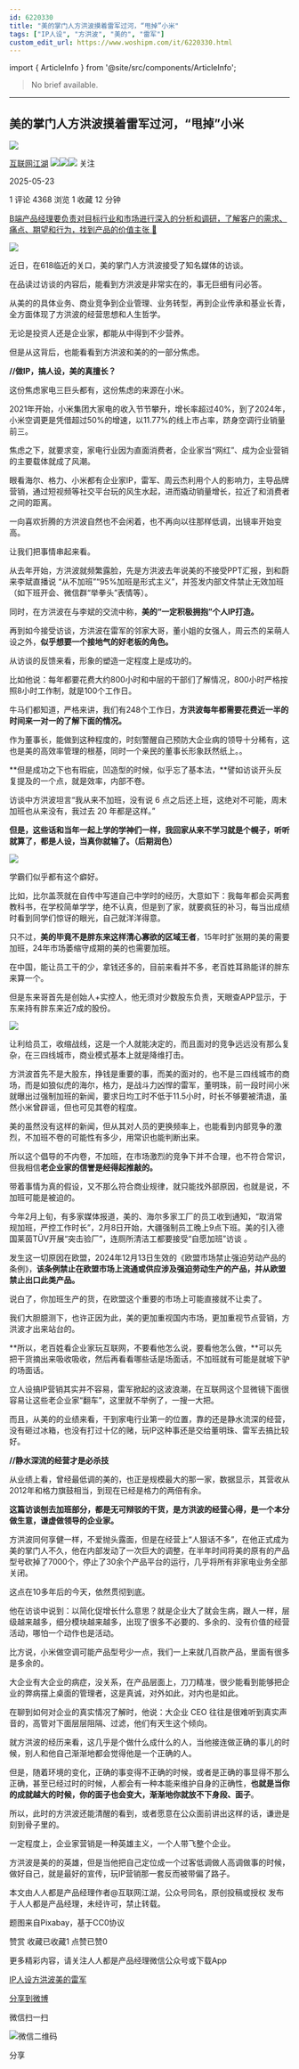 ```yaml
---
id: 6220330
title: "美的掌门人方洪波摸着雷军过河，“甩掉”小米"
tags: ["IP人设", "方洪波", "美的", "雷军"]
custom_edit_url: https://www.woshipm.com/it/6220330.html
---
```

import { ArticleInfo } from '@site/src/components/ArticleInfo';

<ArticleInfo
    author="互联网江湖"
    authorLink="https://www.woshipm.com/u/294885"
    published="2025-05-23"
    views={4368}
    comments={1}
    collects={1}
/>

> No brief available.

---

## 美的掌门人方洪波摸着雷军过河，“甩掉”小米

[![](https://static.woshipm.com/TTW_USER_202108_20210826152133_8744.jpg?imageView2/1/w/72/h/72/q/100)](https://www.woshipm.com/u/294885)

[互联网江湖](https://www.woshipm.com/u/294885) ![](https://static.woshipm.com/tag/1121_1@2x.png)![](https://static.woshipm.com/tag/2103_1@2x.png)![](https://static.woshipm.com/tag/2104_1@2x.png) 关注

2025-05-23

1 评论 4368 浏览 1 收藏 12 分钟

[B端产品经理要负责对目标行业和市场进行深入的分析和调研，了解客户的需求、痛点、期望和行为，找到产品的价值主张 🔗](https://ke.qidianla.com/courses/bcpm)

![](https://image.woshipm.com/2023/04/13/a96785a2-d9e9-11ed-a8b0-00163e0b5ff3.jpg)

近日，在618临近的关口，美的掌门人方洪波接受了知名媒体的访谈。

在品读过访谈的内容后，能看到方洪波是非常实在的，事无巨细有问必答。

从美的的具体业务、商业竞争到企业管理、业务转型，再到企业传承和基业长青，全方面体现了方洪波的经营思想和人生哲学。

无论是投资人还是企业家，都能从中得到不少营养。

但是从这背后，也能看看到方洪波和美的的一部分焦虑。

**//做IP，搞人设，美的真擅长？**

这份焦虑家电三巨头都有，这份焦虑的来源在小米。

2021年开始，小米集团大家电的收入节节攀升，增长率超过40%，到了2024年，小米空调更是凭借超过50%的增速，以11.77%的线上市占率，跻身空调行业销量前三。

焦虑之下，就要求变，家电行业因为直面消费者，企业家当“网红”、成为企业营销的主要载体就成了风潮。

眼看海尔、格力、小米都有企业家IP，雷军、周云杰利用个人的影响力，主导品牌营销，通过短视频等社交平台玩的风生水起，进而撬动销量增长，拉近了和消费者之间的距离。

一向喜欢折腾的方洪波自然也不会闲着，也不再向以往那样低调，出镜率开始变高。

让我们把事情串起来看。

从去年开始，方洪波就频繁露脸，先是方洪波去年说美的不接受PPT汇报，到和蔚来李斌直播说 “从不加班”“95%加班是形式主义”，并签发内部文件禁止无效加班（如下班开会、微信群“举拳头”表情等）。

同时，在方洪波在与李斌的交流中称，**美的“一定积极拥抱”个人IP打造。**

再到如今接受访谈，方洪波在雷军的邻家大哥，董小姐的女强人，周云杰的呆萌人设之外，**似乎想要一个接地气的好老板的角色。**

从访谈的反馈来看，形象的塑造一定程度上是成功的。

比如他说：每年都要花费大约800小时和中层的干部们了解情况，800小时严格按照8小时工作制，就是100个工作日。

牛马们都知道，严格来讲，我们有248个工作日，**方洪波每年都需要花费近一半的时间来一对一的了解下面的情况。**

作为董事长，能做到这种程度的，时刻警醒自己预防大企业病的领导十分稀有，这也是美的高效率管理的根基，同时一个亲民的董事长形象跃然纸上。。

**但是成功之下也有瑕疵，凹造型的时候，似乎忘了基本法，**譬如访谈开头反复提及的一个点，就是效率，内部不卷。

访谈中方洪波坦言“我从来不加班，没有说 6 点之后还上班，这绝对不可能，周末加班也从来没有，我过去 20 年都是这样。”

**但是，这些话和当年一起上学的学神们一样，我回家从来不学习就是个幌子，听听就算了，都是人设，当真你就输了。（后期润色）**

![](https://p3-sign.toutiaoimg.com/tos-cn-i-6w9my0ksvp/66884b53cba647f597862f52d1d13857~tplv-tt-origin-web:gif.jpeg?_iz=58558&from=article.pc_detail&lk3s=953192f4&x-expires=1748588841&x-signature=KPmxaFPzFrJV9jElSdr86th%2F%2Fp8%3D)

学霸们似乎都有这个癖好。

比如，比尔盖茨就在自传中写道自己中学时的经历，大意如下：我每年都会买两套教科书，在学校简单学学，绝不认真，但是到了家，就要疯狂的补习，每当出成绩时看到同学们惊讶的眼光，自己就洋洋得意。

只不过，**美的毕竟不是胖东来这样清心寡欲的区域王者**，15年时扩张期的美的需要加班，24年市场萎缩守成期的美的也需要加班。

在中国，能让员工干的少，拿钱还多的，目前来看并不多，老百姓耳熟能详的胖东来算一个。

但是东来哥首先是创始人+实控人，他无须对少数股东负责，天眼查APP显示，于东来持有胖东来近7成的股份。

![](https://p26-sign.toutiaoimg.com/tos-cn-i-6w9my0ksvp/8fb56197c2d64bd09c7bf95f27b56c5f~tplv-tt-origin-web:gif.jpeg?_iz=58558&from=article.pc_detail&lk3s=953192f4&x-expires=1748588841&x-signature=g86SIXFWTjifG9QLN7hAzDMviwk%3D)

让利给员工，收缩战线，这是一个人就能决定的，而且面对的竞争远远没有那么复杂，在三四线城市，商业模式基本上就是降维打击。

方洪波首先不是大股东，挣钱是重要的事，而美的面对的，也不是三四线城市的商场，而是如狼似虎的海尔，格力，是战斗力凶悍的雷军，董明珠，前一段时间小米就曝出过强制加班的新闻，要求日均工时不低于11.5小时，时长不够要被清退，虽然小米曾辟谣，但也可见其卷的程度。

美的虽然没有这样的新闻，但从其对人员的更换频率上，也能看到内部竞争的激烈，不加班不卷的可能性有多少，用常识也能判断出来。

所以这个倡导的不内卷，不加班，在市场激烈的竞争下并不合理，也不符合常识，但我相信**老企业家的信誉是经得起推敲的。**

带着事情为真的假设，又不那么符合商业规律，就只能找外部原因，也就是说，不加班可能是被迫的。

今年2月上旬，有多家媒体报道，美的、海尔多家工厂的员工收到通知，“取消常规加班，严控工作时长”，2月8日开始，大疆强制员工晚上9点下班。美的引入德国莱茵TÜV开展“突击验厂”，连厕所清洁工都要接受“自愿加班”访谈 。

发生这一切原因在欧盟，2024年12月13日生效的《欧盟市场禁止强迫劳动产品的条例》，**该条例禁止在欧盟市场上流通或供应涉及强迫劳动生产的产品，并从欧盟禁止出口此类产品。**

说白了，你加班生产的货，在欧盟这个重要的市场上可能直接就不让卖了。

我们大胆臆测下，也许正因为此，美的更加重视国内市场，更加重视节点营销，方洪波才出来站台的。

**所以，老百姓看企业家玩互联网，不要看他怎么说，要看他怎么做，**可以先把干货摘出来吸收吸收，然后再看看哪些话是场面话，不加班就有可能是就坡下驴的场面话。

立人设搞IP营销其实并不容易，雷军掀起的这波浪潮，在互联网这个显微镜下面很容易让这些老企业家“翻车”，这里就不举例了，一搜一大把。

而且，从美的的业绩来看，干到家电行业第一的位置，靠的还是静水流深的经营，没有砸过冰箱，也没有打过十亿的赌，玩IP这种事还是交给董明珠、雷军去搞比较好。

**//静水深流的经营才是必杀技**

从业绩上看，曾经最低调的美的，也正是规模最大的那一家，数据显示，其营收从2012年和格力旗鼓相当，到现在已经是格力的两倍有余。

**这篇访谈刨去加班部分，都是无可辩驳的干货，是方洪波的经营心得，是一个本分做生意，谦虚做领导的企业家。**

方洪波同何享健一样，不爱抛头露面，但是在经营上“人狠话不多”，在他正式成为美的掌门人不久，他在内部发动了一次巨大的调整，在半年时间将美的原有的产品型号砍掉了7000个，停止了30余个产品平台的运行，几乎将所有非家电业务全部关闭。

这点在10多年后的今天，依然贯彻到底。

他在访谈中说到：以简化促增长什么意思？就是企业大了就会生病，跟人一样，层级越来越多，细分模块越来越多，出现了很多不必要的、多余的、没有价值的经营活动，哪怕一个动作也是活动。

比方说，小米做空调可能产品型号少一点，我们一上来就几百款产品，里面有很多是多余的。

大企业有大企业的病症，没关系，在产品层面上，刀刀精准，很少能看到能够把企业的弊病摆上桌面的管理者，这是真诚，对外如此，对内也是如此。

在聊到如何对企业的真实情况了解时，他说：大企业 CEO 往往是很难听到真实声音的，高管对下面层层阻隔、过滤，他们有天生这个倾向。

就方洪波的经历来看，这几乎是个做什么成什么的人，当他接连做正确的事儿的时候，别人和他自己渐渐地都会觉得他是一个正确的人。

但是，随着环境的变化，正确的事变得不正确的时候，或者是正确的事显得不那么正确，甚至已经过时的时候，人都会有一种本能来维护自身的正确性，**也就是当你的成就越大的时候，你的面子也会变大，渐渐地你就放不下身段、面子**。

所以，此时的方洪波还能清醒的看到，或者愿意在公众面前讲出这样的话，谦逊是刻到骨子里的。

一定程度上，企业家营销是一种英雄主义，一个人带飞整个企业。

方洪波是美的的英雄，但是当他把自己定位成一个过客低调做人高调做事的时候，做好自己，就是最好的宣传，玩IP营销那一套反而被带偏了路子。

本文由人人都是产品经理作者@互联网江湖，公众号同名，原创投稿或授权 发布于人人都是产品经理，未经许可，禁止转载。

题图来自Pixabay，基于CC0协议

赞赏 收藏已收藏1 点赞已赞0

更多精彩内容，请关注人人都是产品经理微信公众号或下载App

[IP人设](https://www.woshipm.com/tag/ip%e4%ba%ba%e8%ae%be)[方洪波](https://www.woshipm.com/tag/%e6%96%b9%e6%b4%aa%e6%b3%a2)[美的](https://www.woshipm.com/tag/%e7%be%8e%e7%9a%84)[雷军](https://www.woshipm.com/tag/%e9%9b%b7%e5%86%9b)

[分享到微博](https://service.weibo.com/share/share.php?appkey=2775287854&title=美的掌门人方洪波摸着雷军过河，“甩掉”小米&url=https://www.woshipm.com/it/6220330.html&pic=https://image.woshipm.com/2023/04/13/a96785a2-d9e9-11ed-a8b0-00163e0b5ff3.jpg)

微信扫一扫

![微信二维码](https://api.pwmqr.com/qrcode/create/?url=https://www.woshipm.com/it/6220330.html)

分享